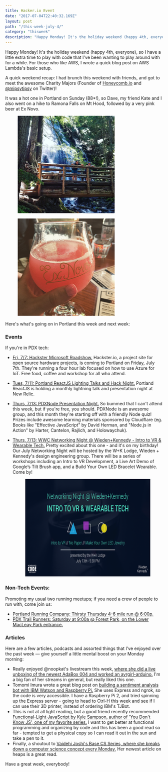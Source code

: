 ```yaml
---
title: Hacker.io Event
date: "2017-07-04T22:40:32.169Z"
layout: post
path: "/this-week-july-4/"
category: "thisweek"
description: "Happy Monday! It's the holiday weekend (happy 4th, everyone), so I have a little extra time to play with code that I've been wanting to play around with for a while."
---
```


Happy Monday! It's the holiday weekend (happy 4th, everyone), so I have a little extra time to play with code that I've been wanting to play around with for a while. For those who like AWS, I wrote a quick blog post on AWS Lambda's basic setup.

A quick weekend recap: I had brunch this weekend with friends, and got to meet the awesome Charity Majors (Founder of [Honeycomb.io](https://twitter.com/honeycombio) and [@mipsytipsy](https://twitter.com/mipsytipsy) on Twitter)! 

It was a hot one in Portland on Sunday (88*!), so Dave, my friend Kate and I also went on a hike to Ramona Falls on Mt Hood, followed by a very pink beer at Ex Novo. 

<div class="row">
  <div class="col-md-6 ">
    <figure>
    <img style="height: 310px;" src="./two-on-bridge.jpg" alt="At the falls">
    </figure>
  </div>
  <div class="col-md-6 text-xs-left">
    <figure>
    <img style="height: 310px;" src="./ex-novo-cactus.jpg" alt="ex-novo-cactus">
    </figure>
  </div>
</div>

Here's what's going on in Portland this week and next week:

### Events

If you're in PDX tech:
* [Fri, 7/7: Hackster Microsoft Roadshow.](https://www.eventbrite.com/e/the-hackster-microsoft-roadshow-2017-portland-tickets-35223388102?aff=es2) Hackster.io, a project site for open source hardware projects, is coming to Portland on Friday, July 7th. They're running a four hour lab focused on how to use Azure for IoT. Free food, coffee and workshop for all who attend.
* [Tues, 7/11: Portland ReactJS Lighting Talks and Hack Night.](https://www.meetup.com/Portland-ReactJS/events/241125197/) Portland ReactJS is holding a monthly lightning talk and presentation night at New Relic.
* [Thurs, 7/13: PDXNode Presentation Night.](https://www.meetup.com/pdxnode/events/238627202/) So bummed that I can't attend this week, but if you're free, you should. PDXNode is an awesome group, and this month they're starting off with a friendly Node quiz! Prizes include awesome learning materials sponsored by Cloudflare (eg. Books like "Effective JavaScript" by David Herman, and "Node.js in Action" by Harter, Cantelon, Rajlich, and Holowaychuk). 
* [Thurs, 7/13: WWC Networking Night @ Wieden+Kennedy - Intro to VR & Wearable Tech.](https://www.eventbrite.com/e/networking-night-wiedenkennedy-intro-to-vr-wearable-tech-tickets-35443175492) Pretty excited about this one - and it's on my birthday! Our July Networking Night will be hosted by the W+K Lodge, Wieden + Kennedy's design engineering group. There will be a series of workshops including an Intro to VR Development, a Live Art Demo of Google’s Tilt Brush app, and a Build Your Own LED Bracelet Wearable. Come by!

  <figure>
    <img style="height: 310px;" src="./july-networking-night.jpg" alt="July Networking Night">
  </figure>

### Non-Tech Events: 

Promoting my usual two running meetups; if you need a crew of people to run with, come join us:

* [Portland Running Company: Thirsty Thursday 4-6 mile run @ 6:00p.](https://www.meetup.com/Portland-Running-Co-Weekly-Group-Runs/events/238871360/)
* [PDX Trail Runners: Saturday at 9:00a @ Forest Park, on the Lower MacLeay Park entrance.](https://www.meetup.com/PDX-Trail-Runners/events/237741875/)

### Articles

Here are a few articles, podcasts and assorted things that I’ve enjoyed over the past week — give yourself a little mental boost on your Monday morning:

* Really enjoyed @noopkat's livestream this week, [where she did a live unboxing of the newest AdaBox 004 and worked an avrgirl-arduino.](https://github.com/prettier/prettier) I'm a big fan of her streams in general, but really liked this one.
* Tomomi Imura wrote a great blog post on [building a sentiment analysis bot with IBM Watson and Raspberry Pi.](https://dev.to/_theycallmetoni/capture-the-flag-its-a-game-for-hacki-mean-security-professionals) She uses Express and ngrok, so the code is very accessible. I have a Raspberry Pi 2, and tried spinning up the Express server - going to head to Ctrl-H this week and see if I can use their 3D printer, instead of ordering IBM's TJBot. 
* This is not at all light reading, but a good friend recently recommended [Functional-Light JavaScript by Kyle Sampson, author of 'You Don't Know JS', one of my favorite series.](https://github.com/getify/Functional-Light-JS/tree/1681b7d181367066edd3bb81c4cc18ff44ed7406) I want to get better at functional programming and organizing by code and this has been a good read so far - tempted to get a physical copy so I can read it out in the sun and take a pen to it.
* Finally, a shoutout to [Vaidehi Joshi's Base CS Series, where she breaks down a computer science concept every Monday.](https://medium.com/basecs) Her newest article on heaps is a great read. 

Have a great week, everybody!